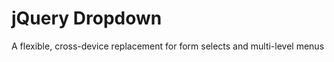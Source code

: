jQuery Dropdown
===============

A flexible, cross-device replacement for form selects and multi-level menus

